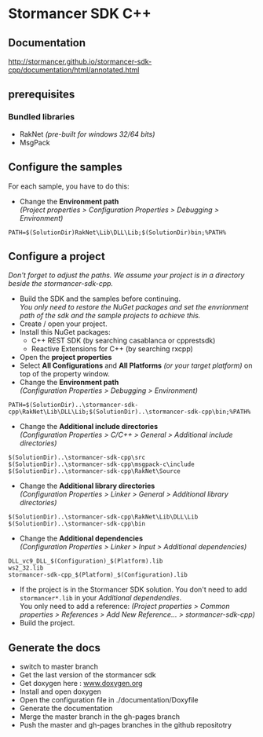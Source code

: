 # Stormancer SDK C++

## Documentation

http://stormancer.github.io/stormancer-sdk-cpp/documentation/html/annotated.html

## prerequisites

### Bundled libraries
- RakNet *(pre-built for windows 32/64 bits)*  
- MsgPack  

## Configure the samples
For each sample, you have to do this:  
- Change the **Environment path**  
*(Project properties > Configuration Properties > Debugging > Environment)*  
```
PATH=$(SolutionDir)RakNet\Lib\DLL\Lib;$(SolutionDir)bin;%PATH%  
```

## Configure a project  
*Don't forget to adjust the paths. We assume your project is in a directory beside the stormancer-sdk-cpp.*  
- Build the SDK and the samples before continuing.  
*You only need to restore the NuGet packages and set the envrionment path of the sdk and the sample projects to achieve this.*  
- Create / open your project.  
- Install this NuGet packages:  
    - C++ REST SDK (by searching casablanca or cpprestsdk)  
    - Reactive Extensions for C++ (by searching rxcpp)  
- Open the **project properties**  
- Select **All Configurations** and **All Platforms** *(or your target platform)* on top of the property window.  
- Change the **Environment path**  
*(Configuration Properties > Debugging > Environment)*  
```
PATH=$(SolutionDir)..\stormancer-sdk-cpp\RakNet\Lib\DLL\Lib;$(SolutionDir)..\stormancer-sdk-cpp\bin;%PATH%  
```
- Change the **Additional include directories**  
*(Configuration Properties > C/C++ > General > Additional include directories)*  
```
$(SolutionDir)..\stormancer-sdk-cpp\src  
$(SolutionDir)..\stormancer-sdk-cpp\msgpack-c\include  
$(SolutionDir)..\stormancer-sdk-cpp\RakNet\Source  
```
- Change the **Additional library directories**  
*(Configuration Properties > Linker > General > Additional library directories)*  
```
$(SolutionDir)..\stormancer-sdk-cpp\RakNet\Lib\DLL\Lib  
$(SolutionDir)..\stormancer-sdk-cpp\bin  
```
- Change the **Additional dependencies**  
*(Configuration Properties > Linker > Input > Additional dependencies)*  
```
DLL_vc9_DLL_$(Configuration)_$(Platform).lib  
ws2_32.lib  
stormancer-sdk-cpp_$(Platform)_$(Configuration).lib  
```
- If the project is in the Stormancer SDK solution. You don't need to add `stormancer*.lib` in your *Additional dependendies*.  
You only need to add a reference: *(Project properties > Common properties > References > Add New Reference... > stormancer-sdk-cpp)*  
- Build the project.  

## Generate the docs

- switch to master branch  
- Get the last version of the stormancer sdk  
- Get doxygen here : www.doxygen.org  
- Install and open doxygen  
- Open the configuration file in ./documentation/Doxyfile  
- Generate the documentation  
- Merge the master branch in the gh-pages branch  
- Push the master and gh-pages branches in the github repositotry  
